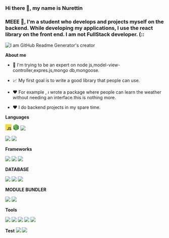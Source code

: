 
### Hi there 👋, my name is Nurettin
### MEEE 👋, I'm a student who develops and projects myself on the backend. While developing my applications, I use the react library on the front end. I am not FullStack developer. (:: 

![I am GitHub Readme Generator's creator](https://i1.wp.com/www.jobkilla.com/wp-content/uploads/job-manager-uploads/company_logo/2020/06/Node.js-Developer.png?fit=1140%2C545&ssl=1)

**About me**
- 💼 I'm trying to be an expert on node js,model-view-controller,expres.js,mongo db,mongoose.

- 📈 My first goal is to write a good library that people can use.

- ❤️ For example , ı wrote a package where people can learn the weather without needing an interface.this is nothing more.

- ❤️ I do backend projects in my spare time.

**Languages**  

<code><img height="20" src="https://raw.githubusercontent.com/github/explore/80688e429a7d4ef2fca1e82350fe8e3517d3494d/topics/javascript/javascript.png"></code>
<code><img height="20" src="https://raw.githubusercontent.com/github/explore/80688e429a7d4ef2fca1e82350fe8e3517d3494d/topics/nodejs/nodejs.png"></code>
<code><img height="20" src="https://camo.githubusercontent.com/792f7fce1ff8bfac6d0524a21b69161cdc6080a3c4e39979f21d5f8489d6fdd3/68747470733a2f2f692e626c6f67732e65732f3534356366382f6573362d6c6f676f2f6f726967696e616c2e706e67"></code>

<code><img height="20" src="https://akademi.bilgeadam.com/wp-content/uploads/2021/01/application-development-with-python.png"></code>
<code><img height="20" src="https://upload.wikimedia.org/wikipedia/commons/2/27/PHP-logo.svg"></code>

**Frameworks**

<code><img height="50" src="https://raw.githubusercontent.com/aleksandryackovlev/openapi-mock-express-middleware/master/assets/express-logo.png"></code>
<code><img height="50" src="https://raw.githubusercontent.com/yargs/yargs/main/yargs-logo.png"></code>
<code><img height="50" src="https://camo.githubusercontent.com/6835eb33bb0e58ae663c7b9baeddf2a76cc6cf98862769eddbe22ee45c00a17b/687474703a2f2f63646e2e61757468302e636f6d2f696d672f70617373706f72742d62616e6e65722d6769746875622e706e67"></code>

**DATABASE**

<code><img height="50" src="https://camo.githubusercontent.com/3f3e504464e785460d7eef56127625251932602c143d225e7103e1c493c79c90/68747470733a2f2f7765626173736574732e6d6f6e676f64622e636f6d2f5f636f6d5f6173736574732f636d732f6d6f6e676f64622d6c6f676f2d7267622d6a36773237316731786e2e6a7067"></code>
<code><img height="50" src="https://camo.githubusercontent.com/7c669e872b214571ae0b5097e8d3db369225a806dc2ce9a436cde3497164310c/687474703a2f2f6d6f6e676f64622d746f6f6c732e636f6d2f696d672f6d6f6e676f6f73652e706e67"></code>
<code><img height="50" src="https://camo.githubusercontent.com/38f5ec2d77b507cbd3ede1ee57ac71cee73c8a7b3db50f40c0036db47f64ccc6/68747470733a2f2f6761727574696c6f72656e7a6f2e6769746875622e696f2f696d616765732f6d7973716c2e706e673f"></code>

**MODULE BUNDLER**

<code><img height="50" src="https://camo.githubusercontent.com/c43fe05244154db8ff98e91025de876d5de3184cd52501753c7fccd9aa6a8219/68747470733a2f2f692e696d6775722e636f6d2f35387a416a586c2e706e67"></code>
<code><img height="50" src="https://images.ctfassets.net/1es3ne0caaid/7wuyrM8ZvkK6lNfu5gGe4Q/c7d6ed6f6baefad59ca5c8fbb399155c/webpack-3-1.png"></code>

**Tools**

<code><img height="50" src="https://avatars.githubusercontent.com/u/18133?s=280&v=4"></code>
<code><img height="50" src="https://external-preview.redd.it/0ZU_b6UtIHWxXE1MMl4qMF6vNDfdRG-ohEp-8OgAKwE.jpg?auto=webp&s=562c018bae28346b88cdb9c382d6fb2a14fd4850"></code>
<code><img height="50" src="https://avatars.githubusercontent.com/u/25457492?s=280&v=4"></code>
<code><img height="50" src="https://d1.awsstatic.com/acs/characters/Logos/Docker-Logo_Horizontel_279x131.b8a5c41e56b77706656d61080f6a0217a3ba356d.png"></code>
<code><img height="50" src="https://www.sistas.com.tr/wp-content/uploads/2020/12/Kubernetes-4.jpg"></code>

**Test**
<code><img height="50" src="https://e7.pngegg.com/pngimages/21/493/png-clipart-mocha-node-js-javascript-software-testing-npm-github-logo-sign.png"></code>
<code><img height="50" src="https://avatars.githubusercontent.com/u/1515293?s=280&v=4"></code>






